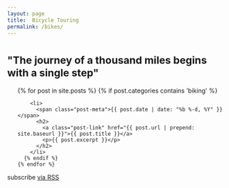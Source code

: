 ```yaml
---
layout: page
title:  Bicycle Touring
permalink: /bikes/
---
```


<div class="home">

  <h1> <sub> "The journey of a thousand miles begins with a single step" </sub></h1>


  <ul class="post-list">
    {% for post in site.posts %}
      {% if post.categories contains 'biking' %}

        <li>  
          <span class="post-meta">{{ post.date | date: "%b %-d, %Y" }}</span>
          <h2>
            <a class="post-link" href="{{ post.url | prepend: site.baseurl }}">{{ post.title }}</a>
            <p>{{ post.excerpt }}</p>
          </h2>
        </li>
      {% endif %}      
    {% endfor %}
  </ul>

  <p class="rss-subscribe">subscribe <a href="{{ "/feed.xml" | prepend: site.baseurl }}">via RSS</a></p>

</div>